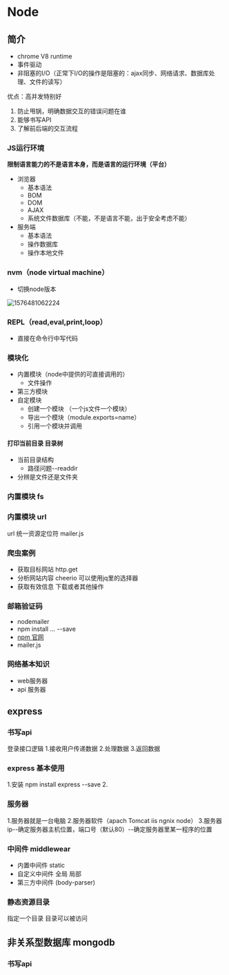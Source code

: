 # Node
## 简介

+ chrome V8 runtime
+ 事件驱动
+ 非阻塞的I/O（正常下I/O的操作是阻塞的：ajax同步、网络请求、数据库处理、文件的读写）

优点：高并发特别好

1. 防止甩锅，明确数据交互的错误问题在谁
2. 能够书写API
3. 了解前后端的交互流程

### JS运行环境
**限制语言能力的不是语言本身，而是语言的运行环境（平台）**
+ 浏览器
  + 基本语法
  + BOM
  + DOM
  + AJAX
  + 系统文件数据库（不能，不是语言不能，出于安全考虑不能）
+ 服务端
  + 基本语法
  + 操作数据库
  + 操作本地文件

### nvm（node virtual machine）

+ 切换node版本

![1576481062224](F:\前端\总结\media\1576481062224.png)

### REPL（read,eval,print,loop）

+ 直接在命令行中写代码

### 模块化
 + 内置模块（node中提供的可直接调用的）
   - 文件操作
 + 第三方模块
 + 自定模块
   - 创建一个模块 （一个js文件一个模块）
   - 导出一个模块（module.exports=name）
   - 引用一个模块并调用

#### 打印当前目录 目录树
 + 当前目录结构
   - 路径问题--readdir
 +  分辨是文件还是文件夹

### 内置模块 fs
### 内置模块 url
url 统一资源定位符
mailer.js
### 爬虫案例
  + 获取目标网站 http.get
  + 分析网站内容 cheerio 可以使用jq里的选择器
  + 获取有效信息 下载或者其他操作
### 邮箱验证码  
  + nodemailer
  + npm install ...  --save
  + [npm 官网](https://www.npmjs.com/)
  + mailer.js

### 网络基本知识
  + web服务器
  + api 服务器

## express
### 书写api 
登录接口逻辑
1.接收用户传递数据
2.处理数据
3.返回数据
### express 基本使用
1.安装   npm install express --save
2.
### 服务器
1.服务器就是一台电脑
2.服务器软件（apach Tomcat iis ngnix node）
3.服务器ip--确定服务器主机位置，端口号（默认80）--确定服务器里某一程序的位置

### 中间件 middlewear
  + 内置中间件 static
  + 自定义中间件 全局 局部
  + 第三方中间件 (body-parser)
### 静态资源目录
  指定一个目录 目录可以被访问


## 非关系型数据库 mongodb
### 书写api 